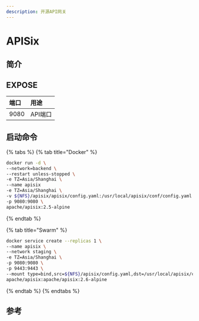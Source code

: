 ```yaml
---
description: 开源API网关
---
```


# APISix

## 简介



## EXPOSE

| 端口 | 用途 |
| :--- | :--- |
| 9080 | API端口 |



## 启动命令

{% tabs %}
{% tab title="Docker" %}
```bash
docker run -d \
--network=backend \
--restart unless-stopped \
-e TZ=Asia/Shanghai \
--name apisix
-e TZ=Asia/Shanghai \
-v ${NFS}/apisix/apisix/config.yaml:/usr/local/apisix/conf/config.yaml 
-p 9080:9080 \
apache/apisix:2.5-alpine
```
{% endtab %}

{% tab title="Swarm" %}
```bash
docker service create --replicas 1 \
--name apisix \
--network staging \
-e TZ=Asia/Shanghai \
-p 9080:9080 \
-p 9443:9443 \
--mount type=bind,src=${NFS}/apisix/config.yaml,dst=/usr/local/apisix/conf/config.yaml \
apache/apisix:apache/apisix:2.6-alpine
```
{% endtab %}
{% endtabs %}



## 参考

